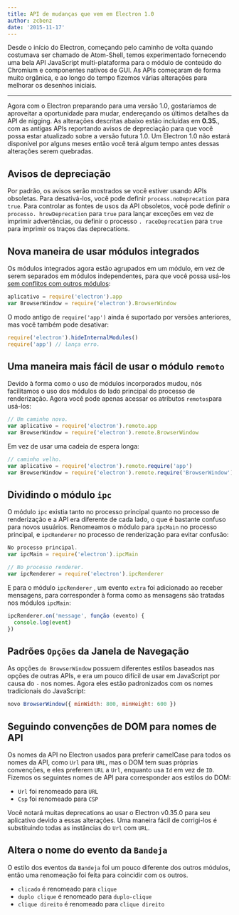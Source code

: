 ```yaml
---
title: API de mudanças que vem em Electron 1.0
author: zcbenz
date: '2015-11-17'
---
```


Desde o início do Electron, começando pelo caminho de volta quando costumava ser chamado de Atom-Shell, temos experimentado fornecendo uma bela API JavaScript multi-plataforma para o módulo de conteúdo do Chromium e componentes nativos de GUI. As APIs começaram de forma muito orgânica, e ao longo do tempo fizemos várias alterações para melhorar os desenhos iniciais.

---

Agora com o Electron preparando para uma versão 1.0, gostaríamos de aproveitar a oportunidade para mudar, endereçando os últimos detalhes da API de nigging. As alterações descritas abaixo estão incluídas em **0.35.**, com as antigas APIs reportando avisos de depreciação para que você possa estar atualizado sobre a versão futura 1.0. Um Electron 1.0 não estará disponível por alguns meses então você terá algum tempo antes dessas alterações serem quebradas.

## Avisos de depreciação

Por padrão, os avisos serão mostrados se você estiver usando APIs obsoletas. Para desativá-los, você pode definir `process.noDeprecation` para `true`. Para controlar as fontes de usos da API obsoletos, você pode definir `o processo. hrowDeprecation` para `true` para lançar exceções em vez de imprimir advertências, ou definir o processo `. raceDeprecation` para `true` para imprimir os traços das deprecations.

## Nova maneira de usar módulos integrados

Os módulos integrados agora estão agrupados em um módulo, em vez de serem separados em módulos independentes, para que você possa usá-los [sem conflitos com outros módulos](https://github.com/electron/electron/issues/387):

```javascript
aplicativo = require('electron').app
var BrowserWindow = require('electron').BrowserWindow
```

O modo antigo de `require('app')` ainda é suportado por versões anteriores, mas você também pode desativar:

```javascript
require('electron').hideInternalModules()
require('app') // lança erro.
```

## Uma maneira mais fácil de usar o módulo `remoto`

Devido à forma como o uso de módulos incorporados mudou, nós facilitamos o uso dos módulos do lado principal do processo de renderização. Agora você pode apenas acessar os atributos `remotos`para usá-los:

```javascript
// Um caminho novo.
var aplicativo = require('electron').remote.app
var BrowserWindow = require('electron').remote.BrowserWindow
```

Em vez de usar uma cadeia de espera longa:

```javascript
// caminho velho.
var aplicativo = require('electron').remote.require('app')
var BrowserWindow = require('electron').remote.require('BrowserWindow')
```

## Dividindo o módulo `ipc`

O módulo `ipc` existia tanto no processo principal quanto no processo de renderização e a API era diferente de cada lado, o que é bastante confuso para novos usuários. Renomeamos o módulo para `ipcMain` no processo principal, e `ipcRenderer` no processo de renderização para evitar confusão:

```javascript
No processo principal.
var ipcMain = require('electron').ipcMain
```

```javascript
// No processo renderer.
var ipcRenderer = require('electron').ipcRenderer
```

E para o módulo `ipcRenderer` , um evento `extra` foi adicionado ao receber mensagens, para corresponder à forma como as mensagens são tratadas nos módulos `ipcMain`:

```javascript
ipcRenderer.on('message', função (evento) {
  console.log(event)
})
```

## Padrões `Opções` da Janela de Navegação

As opções `do BrowserWindow` possuem diferentes estilos baseados nas opções de outras APIs, e era um pouco difícil de usar em JavaScript por causa do `-` nos nomes. Agora eles estão padronizados com os nomes tradicionais do JavaScript:

```javascript
novo BrowserWindow({ minWidth: 800, minHeight: 600 })
```

## Seguindo convenções de DOM para nomes de API

Os nomes da API no Electron usados para preferir camelCase para todos os nomes da API, como `Url` para `URL`, mas o DOM tem suas próprias convenções, e eles preferem `URL` a `Url`, enquanto usa `Id` em vez de `ID`. Fizemos os seguintes nomes de API para corresponder aos estilos do DOM:

* `Url` foi renomeado para `URL`
* `Csp` foi renomeado para `CSP`

Você notará muitas deprecations ao usar o Electron v0.35.0 para seu aplicativo devido a essas alterações. Uma maneira fácil de corrigi-los é substituindo todas as instâncias do `Url` com `URL`.

## Altera o nome do evento da `Bandeja`

O estilo dos eventos da `Bandeja` foi um pouco diferente dos outros módulos, então uma renomeação foi feita para coincidir com os outros.

* `clicado` é renomeado para `clique`
* `duplo clique` é renomeado para `duplo-clique`
* `clique direito` é renomeado para `clique direito`

